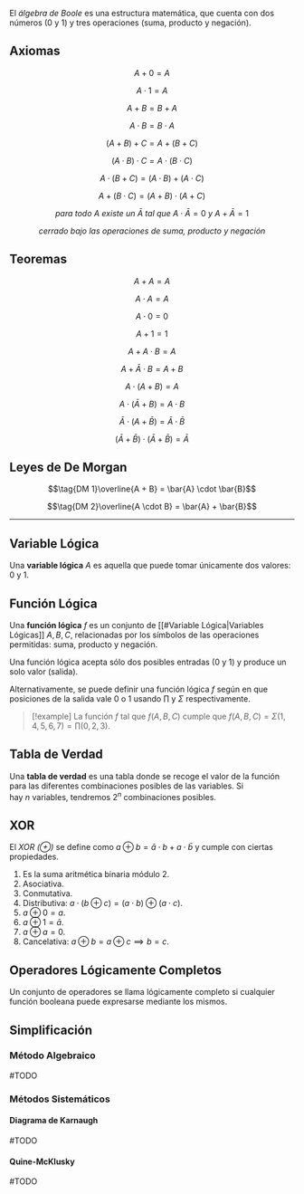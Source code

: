 El *álgebra de Boole* es una estructura matemática, que cuenta con dos números ($0$ y $1$) y tres operaciones (suma, producto y negación).

## Axiomas

$$\tag{Axioma 1} A+0=A$$

$$\tag{Axioma 2} A \cdot 1=A$$

$$\tag{Axioma 3} A+B=B+A$$

$$\tag{Axioma 4} A \cdot B= B \cdot A$$

$$\tag{Axioma 5} (A + B) + C = A + (B + C)$$

$$\tag{Axioma 6} (A \cdot B) \cdot C = A \cdot (B \cdot C)$$

$$\tag{Axioma 7} A \cdot (B + C) = (A \cdot B) + (A \cdot C)$$

$$\tag{Axioma 8} A + (B \cdot C) = (A + B) \cdot (A + C)$$

$$\tag{Axioma 9} \textit{para todo $A$ existe un $\bar{A}$ tal que } A \cdot \bar{A} = 0 \textit{ y } A + \bar{A} = 1$$

$$\tag{Axioma 10} \textit{cerrado bajo las operaciones de suma, producto y negación}$$

## Teoremas

$$\tag{Teorema 1} A + A = A$$

$$\tag{Teorema 2} A \cdot A = A$$

$$\tag{Teorema 3}A \cdot 0 = 0$$

$$\tag{Teorema 4}A + 1 = 1$$

$$\tag{Teorema 5}A + A \cdot B = A$$

$$\tag{Teorema 6}A + \bar{A} \cdot B = A + B$$

$$\tag{Teorema 7}A \cdot (A + B) = A$$

$$\tag{Teorema 8}A \cdot (\bar{A} + B) = A \cdot B$$

$$\tag{Teorema 9}\bar{A} \cdot (A + \bar{B}) = \bar{A} \cdot \bar{B}$$

$$\tag{Teorema 10}(\bar{A} + \bar{B}) \cdot (\bar{A} + \bar{B}) = \bar{A}$$

## Leyes de De Morgan

$$\tag{DM 1}\overline{A + B} = \bar{A} \cdot \bar{B}$$

$$\tag{DM 2}\overline{A \cdot B} = \bar{A} + \bar{B}$$

***
## Variable Lógica
Una **variable lógica** $A$ es aquella que puede tomar únicamente dos valores: $0$ y $1$.

## Función Lógica
Una **función lógica** $f$ es un conjunto de [[#Variable Lógica|Variables Lógicas]] $A, B, C$, relacionadas por los símbolos de las operaciones permitidas: suma, producto y negación.

Una función lógica acepta sólo dos posibles entradas ($0$ y $1$) y produce un solo valor (salida).

Alternativamente, se puede definir una función lógica $f$ según en que posiciones de la salida vale $0$ o $1$ usando $\prod$ y $\Sigma$ respectivamente.

>[!example]
> La función $f$ tal que $f(A, B, C)$ cumple que $f(A, B, C) = \Sigma(1, 4, 5, 6, 7) = \prod(0, 2, 3)$.

## Tabla de Verdad
Una **tabla de verdad** es una tabla donde se recoge el valor de la función para las diferentes combinaciones posibles de las variables. Si hay $n$ variables, tendremos $2^n$ combinaciones posibles.

## XOR
El *XOR $(\oplus)$* se define como $a \oplus b = \bar{a} \cdot b + a \cdot \bar{b}$ y cumple con ciertas propiedades.
1. Es la suma aritmética binaria módulo $2$.
2. Asociativa.
3. Conmutativa.
4. Distributiva: $a \cdot (b \oplus c) = (a \cdot b) \oplus (a \cdot c)$.
5. $a \oplus 0 = a$.
6. $a \oplus 1 = \bar{a}$.
7. $a \oplus a = 0$.
8. Cancelativa: $a \oplus b = a \oplus c \implies b = c$.

## Operadores Lógicamente Completos
Un conjunto de operadores se llama lógicamente completo si cualquier función booleana puede expresarse mediante los mismos.

## Simplificación
### Método Algebraico
#TODO
### Métodos Sistemáticos
#### Diagrama de Karnaugh
#TODO

#### Quine-McKlusky
#TODO
